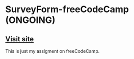 # SurveyForm-freeCodeCamp (ONGOING)
## [Visit site](https://jeru7.github.io/SurveyForm-freeCodeCamp/)
This is just my assigment on freeCodeCamp. 

